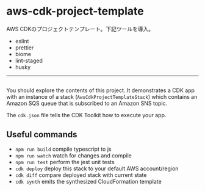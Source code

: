 # aws-cdk-project-template

AWS CDKのプロジェクトテンプレート。下記ツールを導入。

- eslint
- prettier
- biome
- lint-staged
- husky

---

##

You should explore the contents of this project. It demonstrates a CDK app with an instance of a stack (`AwsCdkProjectTemplateStack`)
which contains an Amazon SQS queue that is subscribed to an Amazon SNS topic.

The `cdk.json` file tells the CDK Toolkit how to execute your app.

## Useful commands

- `npm run build` compile typescript to js
- `npm run watch` watch for changes and compile
- `npm run test` perform the jest unit tests
- `cdk deploy` deploy this stack to your default AWS account/region
- `cdk diff` compare deployed stack with current state
- `cdk synth` emits the synthesized CloudFormation template
